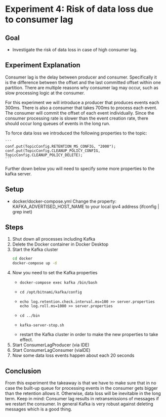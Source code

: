 # Experiment 4: Risk of data loss due to consumer lag

## Goal
* Investigate the risk of data loss in case of high consumer lag.

## Experiment Explanation
Consumer lag is the delay between producer and consumer. Specifically it is the difference
between the offset and the last committed offset within one partition. There are
multiple reasons why consumer lag may occur, such as slow processing logic at the consumer.

For this experiment we will introduce a producer that produces events each 300ms. 
There is also a consumer that takes 700ms to process each event. The consumer
will commit the offset of each event individually. Since the consumer processing rate is slower than
the event creation rate, there should occur long queues of events in the long run.

To force data loss we introduced the following properties to the topic:

    ```
    conf.put(TopicConfig.RETENTION_MS_CONFIG, "2000");
    conf.put(TopicConfig.CLEANUP_POLICY_CONFIG, TopicConfig.CLEANUP_POLICY_DELETE);
    ```

Further down below you will need to specify some more properties to the kafka server.

## Setup
* docker/docker-compose.yml Change the property: KAFKA_ADVERTISED_HOST_NAME to your local ipv4 address (ifconfig | grep
  inet)

## Steps
1. Shut down all processes including Kafka
2. Delete the Docker container in Docker Desktop
3. Start the Kafka cluster
    ```bash
    cd docker
    docker-compose up -d
    ```
4. Now you need to set the Kafka properties
    * ```
      docker-compose exec kafka /bin/bash
      ```
    * ```
      cd /opt/bitnami/kafka/config
      ```
    * ```
      echo log.retention.check.interval.ms=100 >> server.properties
      echo log.roll.ms=1000 >> server.properties
      ```
    * ```
      cd ../bin
      ```
    * ```
      kafka-server-stop.sh
      ```
    * restart the Kafka cluster in order to make the new properties to take effect.
5. Start ConsumerLagProducer (via IDE)
6. Start ConsumerLagConsumer (viaIDE)
7. Now some data loss events happen about each 20 seconds

## Conclusion
From this experiment the takeaway is that we have to make sure that in no case the built-up queue for
processing events in the consumer gets bigger than the retention allows it. Otherwise, data loss
will be inevitable in the long term.
Keep in mind: Consumer lag results in retransmissions of messages if we restart the consumer.
In general Kafka is very robust against deleting messages which is a good thing.